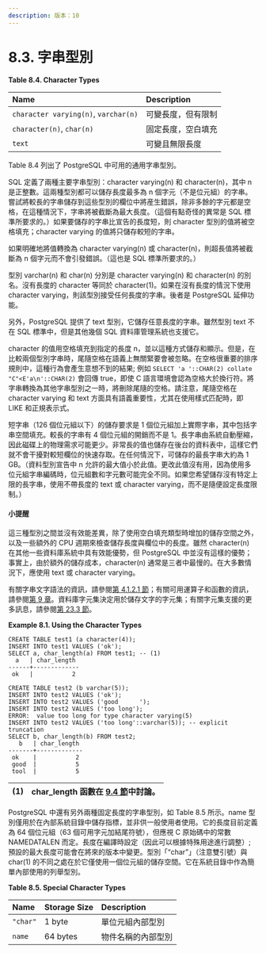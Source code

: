 ```yaml
---
description: 版本：10
---
```


# 8.3. 字串型別

**Table 8.4. Character Types**

| Name | Description |
| :--- | :--- |
| `character varying(n)`, `varchar(n)` | 可變長度，但有限制 |
| `character(n)`, `char(n)` | 固定長度，空白填充 |
| `text` | 可變且無限長度 |

Table 8.4 列出了 PostgreSQL 中可用的通用字串型別。

SQL 定義了兩種主要字串型別：character varying\(n\) 和 character\(n\)，其中 n 是正整數。這兩種型別都可以儲存長度最多為 n 個字元（不是位元組）的字串。嘗試將較長的字串儲存到這些型別的欄位中將産生錯誤，除非多餘的字元都是空格，在這種情況下，字串將被截斷為最大長度。（這個有點奇怪的異常是 SQL 標準所要求的。）如果要儲存的字串比宣告的長度短，則 character 型別的值將被空格填充；character varying 的值將只儲存較短的字串。

如果明確地將值轉換為 character varying\(n\) 或 character\(n\)，則超長值將被截斷為 n 個字元而不會引發錯誤。（這也是 SQL 標準所要求的。）

型別 varchar\(n\) 和 char\(n\) 分別是 character varying\(n\) 和 character\(n\) 的別名。沒有長度的 character 等同於 character\(1\)。如果在沒有長度的情況下使用 character varying，則該型別接受任何長度的字串。後者是 PostgreSQL 延伸功能。

另外，PostgreSQL 提供了 text 型別，它儲存任意長度的字串。雖然型別 text 不在 SQL 標準中，但是其他幾個 SQL 資料庫管理系統也支援它。

character 的值用空格填充到指定的長度 n，並以這種方式儲存和顯示。但是，在比較兩個型別字串時，尾隨空格在語義上無關緊要會被忽略。在空格很重要的排序規則中，這種行為會產生意想不到的結果; 例如 `SELECT 'a '::CHAR(2) collate "C"<E'a\n'::CHAR(2)` 會回傳 true，即使 C 語言環境會認為空格大於換行符。將字串轉換為其他字串型別之一時，將刪除尾隨的空格。請注意，尾隨空格在 character varying 和 text 方面具有語義重要性，尤其在使用樣式匹配時，即 LIKE 和正規表示式。

短字串（126 個位元組以下）的儲存要求是 1 個位元組加上實際字串，其中包括字串空間填充。較長的字串有 4 個位元組的開銷而不是 1。長字串由系統自動壓縮，因此磁碟上的物理需求可能更少。非常長的值也儲存在後台的資料表中，這樣它們就不會干擾對較短欄位的快速存取。在任何情況下，可儲存的最長字串大約為 1 GB。（資料型別宣告中 n 允許的最大值小於此值。更改此值沒有用，因為使用多位元組字串編碼時，位元組數和字元數可能完全不同。如果您希望儲存沒有特定上限的長字串，使用不帶長度的 text 或 character varying，而不是隨便設定長度限制。）

#### 小提醒

這三種型別之間並沒有效能差異，除了使用空白填充類型時增加的儲存空間之外，以及一些額外的 CPU 週期來檢查儲存長度與欄位中的長度。雖然 character\(n\) 在其他一些資料庫系統中具有效能優勢，但 PostgreSQL 中並沒有這樣的優勢；事實上，由於額外的儲存成本，character\(n\) 通常是三者中最慢的。在大多數情況下，應使用 text 或 character varying。

有關字串文字語法的資訊，請參閱[第 4.1.2.1 節](../sql-syntax/lexical-structure.md#4-1-2-1-zi-chuan-chang)；有關可用運算子和函數的資訊，請參閱[第 9 章](../functions-and-operators/)。資料庫字元集決定用於儲存文字的字元集；有關字元集支援的更多訊息，請參閱[第 23.3 節](../../server-administration/localization/character-set-support.md)。

**Example 8.1. Using the Character Types**

```text
CREATE TABLE test1 (a character(4));
INSERT INTO test1 VALUES ('ok');
SELECT a, char_length(a) FROM test1; -- (1)
  a   | char_length
------+-------------
 ok   |           2

CREATE TABLE test2 (b varchar(5));
INSERT INTO test2 VALUES ('ok');
INSERT INTO test2 VALUES ('good      ');
INSERT INTO test2 VALUES ('too long');
ERROR:  value too long for type character varying(5)
INSERT INTO test2 VALUES ('too long'::varchar(5)); -- explicit truncation
SELECT b, char_length(b) FROM test2;
   b   | char_length
-------+-------------
 ok    |           2
 good  |           5
 tool  |           5
```

| \(1\) | char\_length 函數在 [9.4 節](../functions-and-operators/string-functions-and-operators.md)中討論。 |
| :--- | :--- |


PostgreSQL 中還有另外兩種固定長度的字串型別，如 Table 8.5 所示。name 型別僅用於在內部系統目錄中儲存指標，並非供一般使用者使用。它的長度目前定義為 64 個位元組（63 個可用字元加結尾符號），但應視 C 原始碼中的常數 NAMEDATALEN 而定。長度在編譯時設定（因此可以根據特殊用途進行調整）; 預設的最大長度可能會在將來的版本中變更。型別「“char”」（注意雙引號）與 char\(1\) 的不同之處在於它僅使用一個位元組的儲存空間。它在系統目錄中作為簡單內部使用的列舉型別。

**Table 8.5. Special Character Types**

| Name | Storage Size | Description |
| :--- | :--- | :--- |
| `"char"` | 1 byte | 單位元組內部型別 |
| `name` | 64 bytes | 物件名稱的內部型別 |

